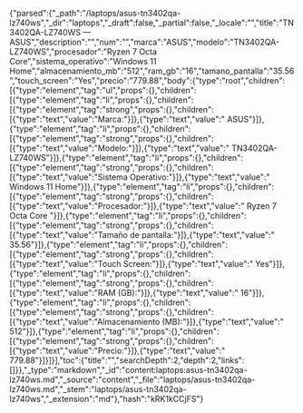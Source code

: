 {"parsed":{"_path":"/laptops/asus-tn3402qa-lz740ws","_dir":"laptops","_draft":false,"_partial":false,"_locale":"","title":"TN3402QA-LZ740WS — ASUS","description":"","num":"","marca":"ASUS","modelo":"TN3402QA-LZ740WS","procesador":"Ryzen 7 Octa Core","sistema_operativo":"Windows 11 Home","almacenamiento_mb":"512","ram_gb":"16","tamano_pantalla":"35.56","touch_screen":"Yes","precio":"779.88","body":{"type":"root","children":[{"type":"element","tag":"ul","props":{},"children":[{"type":"element","tag":"li","props":{},"children":[{"type":"element","tag":"strong","props":{},"children":[{"type":"text","value":"Marca:"}]},{"type":"text","value":" ASUS"}]},{"type":"element","tag":"li","props":{},"children":[{"type":"element","tag":"strong","props":{},"children":[{"type":"text","value":"Modelo:"}]},{"type":"text","value":" TN3402QA-LZ740WS"}]},{"type":"element","tag":"li","props":{},"children":[{"type":"element","tag":"strong","props":{},"children":[{"type":"text","value":"Sistema Operativo:"}]},{"type":"text","value":" Windows 11 Home"}]},{"type":"element","tag":"li","props":{},"children":[{"type":"element","tag":"strong","props":{},"children":[{"type":"text","value":"Procesador:"}]},{"type":"text","value":" Ryzen 7 Octa Core "}]},{"type":"element","tag":"li","props":{},"children":[{"type":"element","tag":"strong","props":{},"children":[{"type":"text","value":"Tamaño de pantalla:"}]},{"type":"text","value":" 35.56"}]},{"type":"element","tag":"li","props":{},"children":[{"type":"element","tag":"strong","props":{},"children":[{"type":"text","value":"Touch Screen:"}]},{"type":"text","value":" Yes"}]},{"type":"element","tag":"li","props":{},"children":[{"type":"element","tag":"strong","props":{},"children":[{"type":"text","value":"RAM (GB):"}]},{"type":"text","value":" 16"}]},{"type":"element","tag":"li","props":{},"children":[{"type":"element","tag":"strong","props":{},"children":[{"type":"text","value":"Almacenamiento (MB):"}]},{"type":"text","value":" 512"}]},{"type":"element","tag":"li","props":{},"children":[{"type":"element","tag":"strong","props":{},"children":[{"type":"text","value":"Precio:"}]},{"type":"text","value":" 779.88"}]}]}],"toc":{"title":"","searchDepth":2,"depth":2,"links":[]}},"_type":"markdown","_id":"content:laptops:asus-tn3402qa-lz740ws.md","_source":"content","_file":"laptops/asus-tn3402qa-lz740ws.md","_stem":"laptops/asus-tn3402qa-lz740ws","_extension":"md"},"hash":"kRK1kCCjFS"}